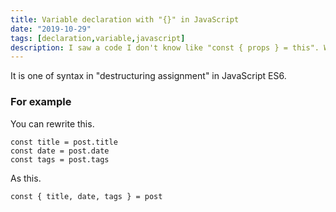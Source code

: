 ```yaml
---
title: Variable declaration with "{}" in JavaScript
date: "2019-10-29"
tags: [declaration,variable,javascript]
description: I saw a code I don't know like "const { props } = this". What is "{}" mean?
---
```

It is one of syntax in "destructuring assignment" in JavaScript ES6.

### For example
You can rewrite this.
```
const title = post.title
const date = post.date
const tags = post.tags
```
As this.
```
const { title, date, tags } = post
```